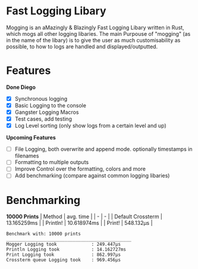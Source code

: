 # Fast Logging Libary
Mogging is an aMazingly & Blazingly Fast Logging Libary written in Rust, which mogs all other logging libaries. The main Purpouse of "mogging" (as in the name of the libary) is to give the user as much customisability as possible, to how to logs are handled and displayed/outputted.
# Features

**Done Diego**
- [x] Synchronous logging
- [x] Basic Logging to the console
- [x] Gangster Logging Macros
- [x] Test cases, add testing
- [x] Log Level sorting (only show logs from a certain level and up)

**Upcoming Features**
- [ ] File Logging, both overwrite and append mode. optionally timestamps in filenames
- [ ] Formatting to multiple outputs
- [ ] Improve Control over the formatting, colors and more
- [ ] Add benchmarking (compare against common logging libaries)

# Benchmarking
**10000 Prints**
| Method | avg. time |
| - | - |
| Default Crossterm | 13.165259ms |
| Println! | 10.618974ms |
| Print! | 548.132µs |

```
Benchmark with: 10000 prints
_______________________________________________
Mogger Logging took             : 249.447µs
Println Logging took            : 14.162727ms
Print Logging took              : 862.997µs
Crossterm queue Logging took    : 969.456µs
```
